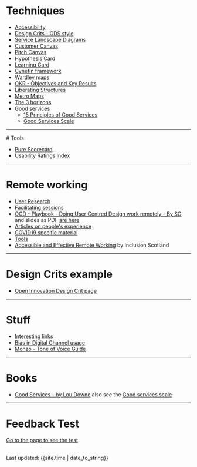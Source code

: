 

# Techniques

- [Accessibility ](https://scotentsd.github.io/a11y/)
- [Design Crits - GDS style](crits/)
- [Service Landscape Diagrams](/techniques/landscape.md)
- [Customer Canvas](/techniques/CustomerCanvasV3.pdf)
- [Pitch Canvas](/techniques/PitchCanvasV3.pdf)
- [Hypothesis Card](/techniques/HypothesisCardV2.pdf)
- [Learning Card](/techniques/LearningCardV2.pdf)
- [Cynefin framework](/techniques/cynefin.md)
- [Wardley maps](/techniques/wardley.md)
- [OKR - Objectives and Key Results](/techniques/OKR.md)
- [Liberating Structures](/techniques/LS.md)
- [Metro Maps](/techniques/MetroMaps.md)
- [The 3 horizons](/techniques/3horizons.md)
- Good services
   - [15 Principles of Good Services](https://good.services/15-principles-of-good-service-design)
   - [Good Services Scale](https://good.services/the-good-services-scale)

---
# Tools
- [Pure Scorecard](/pure/pure.html)
- [Usability Ratings Index](/pure/rating.html)

---

# Remote working
- [User Research](remote/user-research)
- [Facilitating sessions](remote/facilitating)
- [OCD - Playbook - Doing User Centred Design work remotely - By SG](https://docs.google.com/document/d/10DhHAJUMMfyID31mGgSpLOzBW42LEv1kguFbDV2ehtw/edit#heading=h.wmc7ivby4haz) and slides as PDF [are here](files/OCD-PlaybookDoingUserCentredDesignWorkRemotely-17March2020.pdf)
- [Articles on people's experience](remote/articles)
- [COVID19 specific material](remote/covid19)
- [Tools](remote/tools)
- [Accessible and Effective Remote Working](https://inclusionscotland.org/accessible-and-effective-remote-working/) by Inclusion Scotland

---

# Design Crits example
- [Open Innovation Design Crit page](crits/openinnovation)

---

# Stuff

- [Interesting links](interesting.md)
- [Bias in Digital Channel usage](bias.md)
- [Monzo - Tone of Voice Guide](https://monzo.com/tone-of-voice/)

---

# Books

- [Good Services - by Lou Downe](good-services-book.md) also see the [Good services scale](https://good.services/the-good-services-scale)

---

# Feedback Test

[Go to the page to see the test](feedbacktest.md)


<br>
<div>Last updated: {{site.time | date_to_string}}</div>
